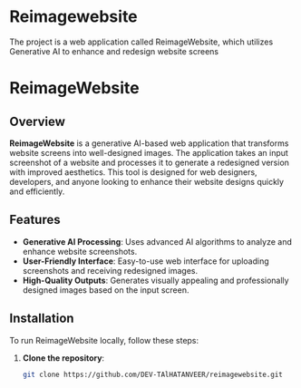 # Reimagewebsite
 The project is a web application called ReimageWebsite, which utilizes Generative AI to enhance and redesign website screens
# ReimageWebsite

## Overview

**ReimageWebsite** is a generative AI-based web application that transforms website screens into well-designed images. The application takes an input screenshot of a website and processes it to generate a redesigned version with improved aesthetics. This tool is designed for web designers, developers, and anyone looking to enhance their website designs quickly and efficiently.

## Features

- **Generative AI Processing**: Uses advanced AI algorithms to analyze and enhance website screenshots.
- **User-Friendly Interface**: Easy-to-use web interface for uploading screenshots and receiving redesigned images.
- **High-Quality Outputs**: Generates visually appealing and professionally designed images based on the input screen.

## Installation

To run ReimageWebsite locally, follow these steps:

1. **Clone the repository**:
   ```bash
   git clone https://github.com/DEV-TAlHATANVEER/reimagewebsite.git
